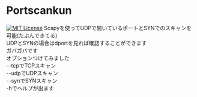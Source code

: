 # Portscankun  
[![MIT License](https://img.shields.io/badge/Scapy-2.4.2-green.svg)](https://scapy.readthedocs.io/en/latest/)
Scapyを使ってUDPで開いているポートとSYNでのスキャンを可能(たぶんできてる)  
UDPとSYNの場合はdportを見れば確認することができます  
ガバガバです  
オプションつけてみました  
--tcpでTCPスキャン  
--udpでUDPスキャン  
--synでSYNスキャン  
-hでヘルプが出ます  
